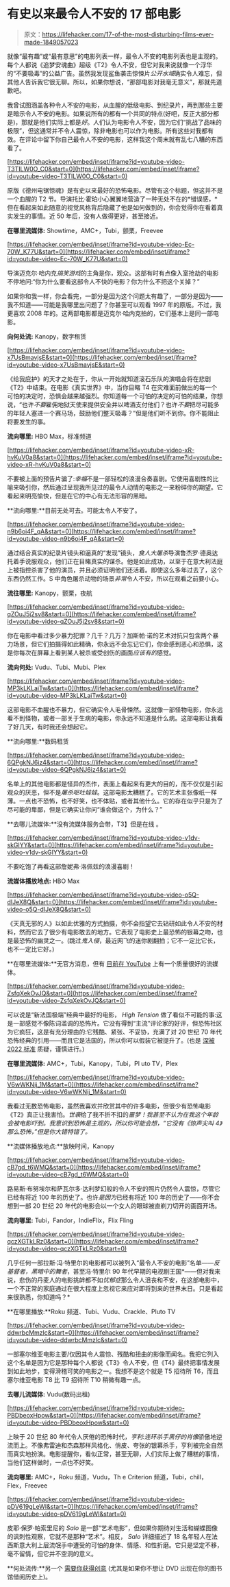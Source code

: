 # 有史以来最令人不安的 17 部电影

> 原文：<https://lifehacker.com/17-of-the-most-disturbing-films-ever-made-1849057023>

就像“最有趣”或“最有意思”的电影列表一样，最令人不安的电影列表也是主观的。每个人都说《追梦安魂曲》超级《T2》令人不安，但它对我来说就像一个浮华的“不要吸毒”的公益广告。虽然我发现鲨鱼袭击惊悚片*公开水域*确实令人难忘，但其他人告诉我它很无聊。所以，如果你想说，“那部电影对我毫无意义”，那就先道歉吧。

我曾试图涵盖各种令人不安的电影，从血腥的低级电影、到纪录片，再到那些主要是暗示令人不安的电影。如果说所有的都有一个共同的特点(好吧，反正大部分都是)，那就是他们实际上都是*好*。人们认为电影令人不安，因为它们“挑战了品味的极限”，但这通常并不令人震惊，除非电影也可以作为电影。所有这些对我都有效。在评论中留下你自己最令人不安的电影，这样我这个周末就有乱七八糟的东西看了。

 [https://lifehacker.com/embed/inset/iframe?id=youtube-video-T3TILW0O_C0&start=0](https://lifehacker.com/embed/inset/iframe?id=youtube-video-T3TILW0O_C0&start=0) 

原版《德州电锯惊魂》是有史以来最好的恐怖电影。尽管有这个标题，但这并不是一个血腥的 T2 节。导演托比·霍珀小心翼翼地营造了一种无处不在的*错误感，*但在看起来如此随意的视觉风格背后隐藏了他是如何做到的，你会觉得你在看着真实发生的事情。近 50 年后，没有人做得更好，甚至接近。

**在哪里流媒体:** Showtime，AMC+，Tubi，颤栗，Freevee

 [https://lifehacker.com/embed/inset/iframe?id=youtube-video-Ec-70W_K77U&start=0](https://lifehacker.com/embed/inset/iframe?id=youtube-video-Ec-70W_K77U&start=0) 

导演迈克尔·哈内克*搞笑游戏*的主角是你，观众。这部有时有点像入室抢劫的电影不停地问:“你为什么要看这部令人不快的电影？你为什么不把这个关掉？”

如果你和我一样，你会看完，一部分是因为这个问题太有趣了，一部分是因为——我不知道——可能是我哪里出问题了？你甚至可以观看 1997 年的原版。不过，我更喜欢 2008 年的。这两部电影都是迈克尔·哈内克拍的，它们基本上是同一部电影。

**向何处流:** Kanopy，数字租赁

 [https://lifehacker.com/embed/inset/iframe?id=youtube-video-x7UsBmavjsE&start=0](https://lifehacker.com/embed/inset/iframe?id=youtube-video-x7UsBmavjsE&start=0) 

《给我庇护》的天才之处在于，你从一开始就知道滚石乐队的演唱会将在悲剧《T2》中结束。在电影《真实世界》中，当你目睹 T4 在灾难面前做出的每一个可怕的决定时，恐惧会越来越强烈。你知道每一个可怕的决定的可怕的结果，你想说，“也许*不要*雇佣地狱天使来提供安全并以啤酒支付他们？也许*不要*把尽可能多的年轻人塞进一个赛马场，鼓励他们整天吸毒？”但是他们听不到你。你不能阻止将要发生的事。

**流向哪里:** HBO Max，标准频道

 [https://lifehacker.com/embed/inset/iframe?id=youtube-video-xR-hvKuV0a8&start=0](https://lifehacker.com/embed/inset/iframe?id=youtube-video-xR-hvKuV0a8&start=0) 

不要被上面的预告片骗了:*幸福*不是一部轻松的浪漫合奏喜剧。它使用喜剧性的比喻来吸引你，然后通过呈现我所见过的最令人动情的电影之一来粉碎你的期望。它看起来明亮愉快，但是在它的中心有无法形容的黑暗。

**流向哪里:**目前无处可去。可能太令人不安了。

 [https://lifehacker.com/embed/inset/iframe?id=youtube-video-n9b6oi4F_qA&start=0](https://lifehacker.com/embed/inset/iframe?id=youtube-video-n9b6oi4F_qA&start=0) 

通过结合真实的纪录片镜头和逼真的“发现”镜头，*食人大屠杀*导演鲁杰罗·德奥达托着手说服观众，他们正在目睹真实的谋杀。他是如此成功，以至于在意大利法庭上被指控杀害了他的演员，并且必须证明他们还活着。即使这么多年过去了，这个东西仍然工作。S 中角色屠杀动物的场景*非常*令人不安，所以在观看之前要小心。

**流往哪里:** Kanopy，颤栗，夜航

 [https://lifehacker.com/embed/inset/iframe?id=youtube-video-qZOuJ5j2sv8&start=0](https://lifehacker.com/embed/inset/iframe?id=youtube-video-qZOuJ5j2sv8&start=0) 

你在电影中看过多少暴力犯罪？几千？几万？加斯帕·诺的艺术对抗只包含两个暴力场景，但它们拍摄得如此精确，你永远不会忘记它们，你会感到恶心和恐惧，这是你每次在屏幕上看到某人被杀或受创伤的画面*应该有的*感觉。

**流向何处:** Vudu、Tubi、Mubi、Plex

 [https://lifehacker.com/embed/inset/iframe?id=youtube-video-MP3kLKLaiTw&start=0](https://lifehacker.com/embed/inset/iframe?id=youtube-video-MP3kLKLaiTw&start=0) 

这部电影不血腥也不暴力，但它确实令人毛骨悚然。这就像一部怪物电影，你永远看不到怪物，或者一部关于生病的电影，你永远不知道是什么病。这部电影让我看了好几天，有时我还会想起它。

**流向哪里:**数码租赁

 [https://lifehacker.com/embed/inset/iframe?id=youtube-video-6QPgkNJ6iz4&start=0](https://lifehacker.com/embed/inset/iframe?id=youtube-video-6QPgkNJ6iz4&start=0) 

名单上的其他电影都是怪异的杰作，表面上看起来有更大的目的，而不仅仅是引起观众的厌恶，但不是*屠杀呕吐娃娃*。这部电影太糟糕了。它的艺术主张像纸一样薄。一点也不恐怖，也不好笑，也不体贴，或者其他什么。它的存在似乎只是为了尽可能的卑鄙，但是它确实让你问“谁会做这个，为什么？”

**去哪儿流媒体:**没有流媒体服务会带，T3】但是在线 。

 [https://lifehacker.com/embed/inset/iframe?id=youtube-video-v1dv-skGIYY&start=0](https://lifehacker.com/embed/inset/iframe?id=youtube-video-v1dv-skGIYY&start=0) 

不要吃饱了再看这部詹妮弗·洛佩兹的浪漫喜剧！

**流媒体播放地点:** HBO Max

 [https://lifehacker.com/embed/inset/iframe?id=youtube-video-o5Q-dIJeX8Q&start=0](https://lifehacker.com/embed/inset/iframe?id=youtube-video-o5Q-dIJeX8Q&start=0) 

《天真无邪的人》以如此优雅的方式拍摄，你不会指望它去钻研如此令人不安的材料，然而它去了很少有电影敢去的地方。它表现了电影史上最恐怖的银幕之吻，也是最恐怖的幽灵之一。(跳过*鬼入侵*，最近网飞的迷你剧翻拍；它不一定比它长，也不一定比它好。)

**在哪里流媒体:**无官方消息，但有 [目前在 YouTube](https://www.youtube.com/watch?v=-0P4yNjMUvA&ab_channel=YamiBazFM) 上有一个质量很好的流媒体。

 [https://lifehacker.com/embed/inset/iframe?id=youtube-video-ZsfqXekOvJQ&start=0](https://lifehacker.com/embed/inset/iframe?id=youtube-video-ZsfqXekOvJQ&start=0) 

可以说是“新法国极端”经典中最好的电影， *High Tension* 做了看似不可能的事:这是一部感觉不像陈词滥调的恐怖片。它没有得到“主流”评论家的好评，但恐怖社区为它疯狂，这是有充分理由的:它残酷、紧张、不妥协，充满了对 20 世纪 70 年代恐怖经典的引用——而且它是法国的，所以你可以假装它被提升了。(也是 [深被 2022 标准](https://www.intomore.com/film/remembering-homophobic-transphobic-horror-high-tension/) 质疑，谨慎进行。)

**在哪里流媒体:** AMC+，Tubi，Kanopy，Tubi，Pl uto TV，Plex

 [https://lifehacker.com/embed/inset/iframe?id=youtube-video-V6wWKNij_1M&start=0](https://lifehacker.com/embed/inset/iframe?id=youtube-video-V6wWKNij_1M&start=0) 

我看过无数恐怖电影，虽然我喜欢并欣赏其中的许多电影，但很少有恐怖电影《T2》真正让我害怕。*世袭*给了我不折不扣的*噩梦！我甚至不认为在我这个年龄会被电影吓到。我意识到恐怖是主观的，所以你可能会想，“它没有《惊声尖叫 4》那么恐怖，”但是你大错特错了。*

**流媒体播放地点:**放映时间，Kanopy

 [https://lifehacker.com/embed/inset/iframe?id=youtube-video-cB7gd_t6WMQ&start=0](https://lifehacker.com/embed/inset/iframe?id=youtube-video-cB7gd_t6WMQ&start=0) 

路易斯·布努埃尔和萨瓦尔多·达利梦幻般的令人不安的照片仍然令人震惊，尽管它已经有将近 100 年的历史了。也许*是因为*已经有将近 100 年的历史了——你不会想到一部 20 世纪 20 年代的电影会以一个女人的眼球被直剃刀切开的画面开场。

**流向哪里:** Tubi，Fandor，IndieFlix，Flix Fling

 [https://lifehacker.com/embed/inset/iframe?id=youtube-video-qczXGTkLRz0&start=0](https://lifehacker.com/embed/inset/iframe?id=youtube-video-qczXGTkLRz0&start=0) 

几乎任何一部拉斯·冯·特里尔的电影都可以被列入“最令人不安的电影”名单——*反基督者，黑暗中的舞者*，甚至冯·特里尔 90 年代早期的电视剧王国*——但对我来说，悲伤的丹麦人的电影挑衅都不如*忧郁症*那么令人沮丧和不安，在这部电影中，一个不正常的家庭通过在很大程度上忽视它来应对即将到来的世界末日。只是看起来很熟悉，你知道吗？*

**在哪里播放:**Roku 频道、Tubi、Vudu、Crackle、Pluto TV

 [https://lifehacker.com/embed/inset/iframe?id=youtube-video-ddwrbcMmzlc&start=0](https://lifehacker.com/embed/inset/iframe?id=youtube-video-ddwrbcMmzlc&start=0) 

一部塞尔维亚电影主要/仅因其令人震惊、残酷和扭曲的影像而闻名。我把它列入这个名单是因为它是那种每个人都说《T3》令人不安，但《T4》最终把事情发展到如此地步，变得滑稽可笑的电影之一。我想不是这个就是 T5 招待所 T6，而且塞尔维亚电影 T8 比 T9 招待所 T10 稍微有趣一点。

**去哪儿流媒体:** Vudu(数码出租)

 [https://lifehacker.com/embed/inset/iframe?id=youtube-video-PBDbeoxHpow&start=0](https://lifehacker.com/embed/inset/iframe?id=youtube-video-PBDbeoxHpow&start=0) 

上映于 20 世纪 80 年代令人厌倦的恐怖时代，*亨利:连环杀手黑仔的肖像*骄傲地逆流而上。不像弗雷迪和杰森那样风格化、俏皮、夸张的银幕杀手，亨利被完全自然而真实地扮演。电影提醒你，看似正常，甚至无聊，人们实际上做了糟糕的事情，当他们这样做时，一点也不好笑。

**流向哪里:** AMC+，Roku 频道，Vudu，Th e Criterion 频道，Tubi，chill，Flex，Freevee

 [https://lifehacker.com/embed/inset/iframe?id=youtube-video-pDV619gLeWI&start=0](https://lifehacker.com/embed/inset/iframe?id=youtube-video-pDV619gLeWI&start=0) 

皮耶·保罗·帕索里尼的 *Salo* 是一部“艺术电影”，但如果你期待对生活和蝴蝶图像的讽刺性观察，它就不是那种“艺术”。相反， *Salo* 详细描述了 18 名年轻人在法西斯意大利上层流氓手中遭受的可怕的身体、情感、和性折磨。它只是坚定不移，毫不留情，但它并不空洞的意义。

**何处流传:**另一个 [需要你获得创意](https://theflixer.tv/movie/watch-salo-or-the-120-days-of-sodom-full-17998) (尤其是如果你不想让 DVD 出现在你的图书馆借阅历史上)。